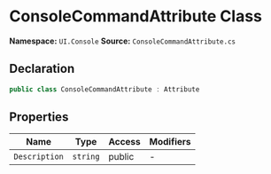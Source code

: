 # ConsoleCommandAttribute Class

**Namespace:** `UI.Console`
**Source:** `ConsoleCommandAttribute.cs`

## Declaration

```csharp
public class ConsoleCommandAttribute : Attribute
```

## Properties

| Name | Type | Access | Modifiers |
|------|------|--------|-----------|
| `Description` | `string` | public | - |

